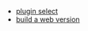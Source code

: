 - [plugin select](http://blog.csdn.net/chaoyangzhixue/article/details/53115808)
- [build a web version](http://blog.csdn.net/marksinoberg/article/details/51648929)
